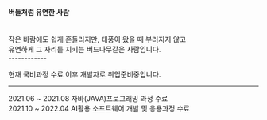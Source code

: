 #### 버들처럼 유연한 사람
<br>
작은 바람에도 쉽게 흔들리지만, 태풍이 왔을 때 부러지지 않고<br>
유연하게 그 자리를 지키는 버드나무같은 사람입니다. 
<br>
------------

현재 국비과정 수료 이후 개발자로 취업준비중입니다.


------------

2021.06 ~ 2021.08 자바(JAVA)프로그래밍 과정 수료 <br>
2021.10 ~ 2022.04 AI활용 소프트웨어 개발 및 응용과정 수료 
<!--
**ryu9634/ryu9634** is a ✨ _special_ ✨ repository because its `README.md` (this file) appears on your GitHub profile.

Here are some ideas to get you started:

- 🔭 I’m currently working on ...
- 🌱 I’m currently learning ...
- 👯 I’m looking to collaborate on ...
- 🤔 I’m looking for help with ...
- 💬 Ask me about ...
- 📫 How to reach me: ...
- 😄 Pronouns: ...
- ⚡ Fun fact: ...
-->
